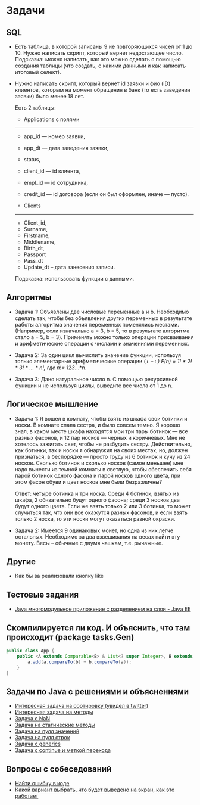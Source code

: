 # Задачи

## SQL

- Есть таблица, в которой записаны 9 не повторяющихся чисел от 1 до 10. Нужно написать скрипт, который вернет недостающее число. Подсказка: можно написать, как это можно сделать с помощью создания таблицы (что создать, с какими данными и как написать итоговый селект).
- Нужно написать скрипт, который вернет id заявки и фио (ID) клиентов, которым на момент обращения в банк (то есть заведения заявки) было менее 18 лет.
    
   
   Есть 2 таблицы:
   
   * Applications c полями
   ---
   
   *  app_id — номер заявки,
   *  app_dt — дата заведения заявки,
   *  status,
   *  client_id — id клиента,
   *  empl_id — id сотрудника,
   *  credit_id — id договора (если он был оформлен, иначе — пусто).
    
   
   * Clients
   ---
   
   *  Client_id,
   *  Surname,
   *  Firstname,
   *  Middlename,
   *  Birth_dt,
   *  Passport
   *  Pass_dt
   * Update_dt – дата занесения записи.
    
    
   Подсказка: использовать функции с данными.

## Алгоритмы

- Задача 1: Объявлены две числовые переменные a и b. Необходимо сделать так, чтобы без объявления других переменных в результате работы алгоритма значения переменных поменялись местами. (Например, если изначально a = 3, b = 5, то в результате алгоритма стало a = 5, b = 3). Применять можно только операции присваивания и арифметические операции с числами и значениями переменных.

- Задача 2: За один цикл вычислить значение функции, используя только элементарные арифметические операции (+ – : *)
            F(n) = 1! * 2! * 3! * … * n!, где n!= 1*2*3*…*n.
            
- Задача 3: Дано натуральное число n. С помощью рекурсивной функции и не используя циклы, выведите все числа от 1 до n.


## Логическое мышление

- Задача 1: Я вошел в комнату, чтобы взять из шкафа свои ботинки и носки. В комнате спала сестра, и было совсем темно. Я хорошо знал, в каком месте шкафа находятся мои три пары ботинок — все разных фасонов, и 12 пар носков — черных и коричневых. Мне не хотелось зажигать свет, чтобы не разбудить сестру. Действительно, как ботинки, так и носки я обнаружил на своих местах, но, должен признаться, в беспорядке — просто груду из 6 ботинок и кучу из 24 носков. Сколько ботинок и сколько носков (самое меньшее) мне надо вынести из темной комнаты в светлую, чтобы обеспечить себя парой ботинок одного фасона и парой носков одного цвета, при этом фасон обуви и цвет носков мне были безразличны?

    Ответ: четыре ботинка и три носка. Среди 4 ботинок, взятых из шкафа, 2 обязательно будут одного фасона; среди 3 носков два будут одного цвета. Если же взять только 2 или 3 ботинка, то может случиться так, что они все окажутся разных фасонов, и если взять только 2 носка, то эти носки могут оказаться разной окраски.

- Задача 2: Имеется 9 одинаковых монет, но одна из них легче остальных. Необходимо за два взвешивания на весах найти эту монету. Весы – обычные с двумя чашкам,  т.е. рычажные.

## Другие
- Как бы ва реализовали кнопку like

## Тестовые задания
- <a href="http://www.cyberforum.ru/java-j2ee/thread1670800.html">Java многомодульное приложение с разделением на слои - Java EE</a>

## Скомпилируется ли код. И объяснить, что там происходит (package tasks.Gen)
```java
public class App {
    public <A extends Comparable<B> & List<? super Integer>, B extends Comparable<A>> void func(A a, B b) {
        a.add(a.compareTo(b) + b.compareTo(a));
    }
}
```

## Задачи по Java с решениями и объяснениями
- <a href="/tasks/sort.md">Интересная задача на сортировку (увидел в twitter)</a>
- <a href="/tasks/task01.md">Интересная задача на методы</a>
- <a href="/tasks/task02.md">Задача с NaN</a>
- <a href="/tasks/task03.md">Задача на статические методы</a>
- <a href="/tasks/task04.md">Задача на пулл значений</a>
- <a href="/tasks/task05.md">Задача на пулл строк</a>
- <a href="/tasks/task06.md">Задача с generics</a>
- <a href="/tasks/task07.md">Задача с continue и меткой перехода</a>

## Вопросы с собеседований
- <a href="/tasks/sob1.md">Найти ошибку в коде</a>
- <a href="/tasks/sob2.md">Какой вариант выбрать, что будет выведено на экран, как это работает</a>